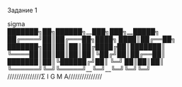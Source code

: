 Задание 1

sigma  
███████╗██╗_██████╗__███╗____███╗__█████╗   
██╔════╝██║██╔═══██╗████╗ ████║██╔══██╗  
███████╗██║██║____██║██╔████╔██║███████║  
╚════██║██║██║____██║██║╚██╔╝██║██╔══██║  
███████║██║╚██████╔╝██║ ╚═╝ ██║██║___██║  
╚══════╝╚═╝_╚═════╝__╚═╝____╚═╝__╚═╝___╚═╝  
///////////////Σ I G M A///////////////
